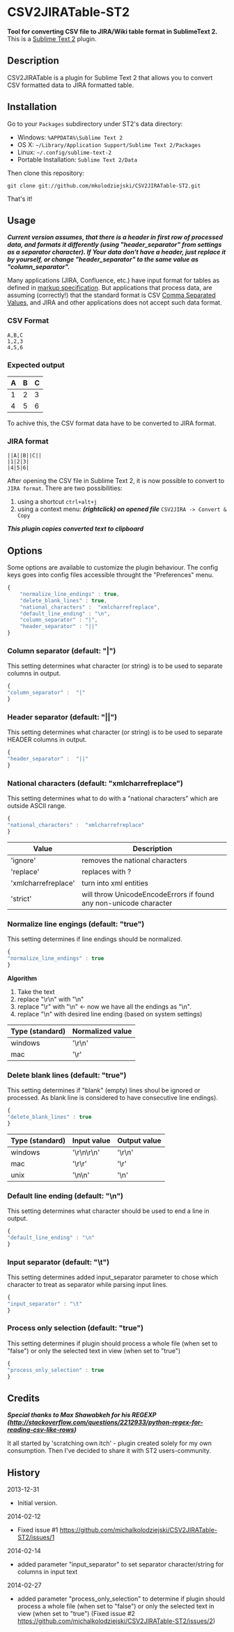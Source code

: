 # CSV2JIRATable-ST2

**Tool for converting CSV file to JIRA/Wiki table format in SublimeText 2.**
This is a [Sublime Text 2](http://www.sublimetext.com/2) plugin.

## Description
CSV2JIRATable is a plugin for Sublime Text 2 that allows you to convert CSV formatted data to JIRA formatted table.

## Installation

Go to your `Packages` subdirectory under ST2's data directory:

* Windows: `%APPDATA%\Sublime Text 2`
* OS X: `~/Library/Application Support/Sublime Text 2/Packages`
* Linux: `~/.config/sublime-text-2`
* Portable Installation: `Sublime Text 2/Data`

Then clone this repository:

    git clone git://github.com/mkolodziejski/CSV2JIRATable-ST2.git

That's it!

## Usage
***Current version assumes, that there is a header in first row of processed data, and formats it differently (using "header_separator" from settings as a separator character). If Your data don't have a header, just replace it by yourself, or change "header_separator" to the same value as "column_separator".***

Many applications (JIRA, Confluence, etc.) have input format for tables as defined in [markup specification](https://jira.atlassian.com/secure/WikiRendererHelpAction.jspa?section=tables). But applications that process data, are assuming (correctly!) that the standard format is CSV [Comma Separated Values](http://en.wikipedia.org/wiki/Comma-separated_values), and JIRA and other applications does not accept such data format.

### CSV Format
```
A,B,C
1,2,3
4,5,6
```

### Expected output

| A | B | C |
| --- | --- | --- |
| 1 | 2 | 3 |
| 4 | 5 | 6 |

To achive this, the CSV format data have to be converted to JIRA format.

### JIRA format
```
||A||B||C||
|1|2|3|
|4|5|6|
```

After opening the CSV file in Sublime Text 2, it is now possible to convert to `JIRA format`. There are two possibilities:

1. using a shortcut `ctrl+alt+j`
2. using a context menu: ***(rightclick) on opened file*** `CSV2JIRA -> Convert & Copy`

***This plugin copies converted text to clipboard***

## Options
Some options are available to customize the plugin behaviour. The
config keys goes into config files accessible throught the "Preferences"
menu.

``` js
{
	"normalize_line_endings" : true,
	"delete_blank_lines" : true,	
	"national_characters" :  "xmlcharrefreplace",
	"default_line_ending" : "\n",
	"column_separator" : "|",
	"header_separator" : "||"
}
```

### Column separator (default: "|")
This setting determines what character (or string) is to be used to separate columns in output.

``` js
{
"column_separator" :  "|"
}
```

### Header separator (default: "||")
This setting determines what character (or string) is to be used to separate HEADER columns in output.

``` js
{
"header_separator" :  "||"
}
```

### National characters (default: "xmlcharrefreplace")
This setting determines what to do with a "national characters" which are outside ASCII range.

``` js
{
"national_characters" :  "xmlcharrefreplace"
}
```

Value | Description
------- | ---------
'ignore' | removes the national characters
'replace' | replaces with ?
'xmlcharrefreplace' | turn into xml entities
'strict' | will throw UnicodeEncodeErrors if found any non-unicode character

### Normalize line engings (default: "true")
This setting determines if line endings should be normalized.

``` js
{
"normalize_line_endings" : true
}
```

**Algorithm**
1. Take the text
2. replace "\r\n" with "\n"
3. replace "\r" with "\n" <- now we have all the endings as "\n".
4. replace "\n" with desired line ending (based on system settings)

Type (standard) | Normalized value
------- | ---------
windows | '\r\n' 
mac     | '\r'

### Delete blank lines (default: "true")
This setting determines if "blank" (empty) lines shoul be ignored or processed. As blank line is considered to have consecutive line endings).

``` js
{
"delete_blank_lines" : true
}
```

Type (standard) | Input value | Output value
------- | --------- | ---------
windows | '\r\n\r\n' | '\r\n' 
mac     | '\r\r'     | '\r'
unix    | '\n\n'		| '\n'

### Default line ending (default: "\n")
This setting determines what character should be used to end a line in output.

``` js
{
"default_line_ending" : "\n"
}
```

### Input separator (default: "\t")
This setting determines added input_separator parameter to chose which character to treat as separator while parsing input lines.
``` js
{
"input_separator" : "\t"
}
```

### Process only selection (default: "true")
This setting determines if plugin should process a whole file (when set to "false") or only the selected text in view (when set to "true")
``` js
{
"process_only_selection" : true
}
```

## Credits
***Special thanks to Max Shawabkeh for his REGEXP (http://stackoverflow.com/questions/2212933/python-regex-for-reading-csv-like-rows)***

It all started by 'scratching own itch' - plugin created solely for my own consumption. Then I've decided to share it with ST2 users-community.

## History

2013-12-31

* Initial version.

2014-02-12

* Fixed issue #1 https://github.com/michalkolodziejski/CSV2JIRATable-ST2/issues/1

2014-02-14

* added parameter "input_separator" to set separator character/string for columns in input text

2014-02-27

* added parameter "process_only_selection" to determine if plugin should process a whole file (when set to "false") or only the selected text in view (when set to "true") (Fixed issue #2 https://github.com/michalkolodziejski/CSV2JIRATable-ST2/issues/2)


